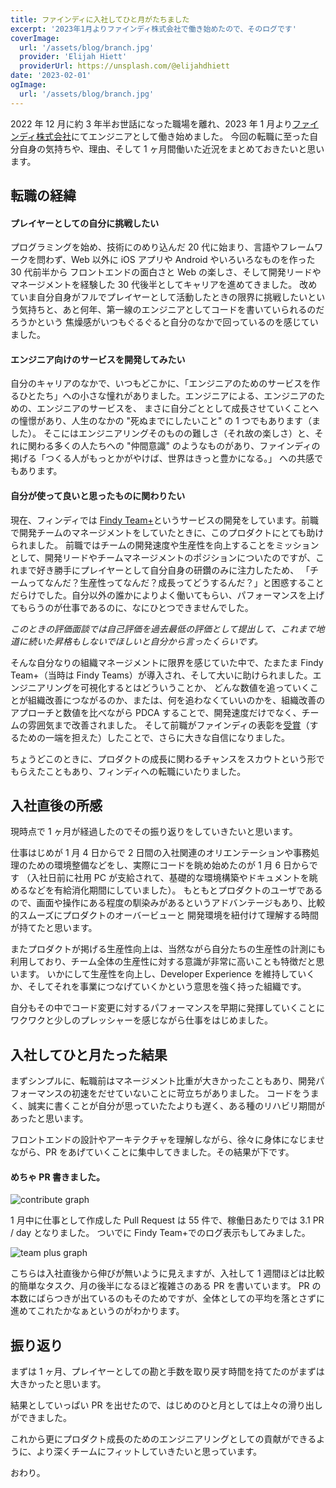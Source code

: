 ```yaml
---
title: ファインディに入社してひと月がたちました
excerpt: '2023年1月よりファインディ株式会社で働き始めたので、そのログです'
coverImage:
  url: '/assets/blog/branch.jpg'
  provider: 'Elijah Hiett'
  providerUrl: https://unsplash.com/@elijahdhiett
date: '2023-02-01'
ogImage:
  url: '/assets/blog/branch.jpg'
---
```


2022 年 12 月に約 3 年半お世話になった職場を離れ、2023 年 1 月より[ファインディ株式会社](https://findy.co.jp/)にてエンジニアとして働き始めました。
今回の転職に至った自分自身の気持ちや、理由、そして 1 ヶ月間働いた近況をまとめておきたいと思います。

## 転職の経緯

#### プレイヤーとしての自分に挑戦したい

プログラミングを始め、技術にのめり込んだ 20 代に始まり、言語やフレームワークを問わず、Web 以外に iOS アプリや Android やいろいろなものを作った 30 代前半から
フロントエンドの面白さと Web の楽しさ、そして開発リードやマネージメントを経験した 30 代後半としてキャリアを進めてきました。
改めていま自分自身がフルでプレイヤーとして活動したときの限界に挑戦したいという気持ちと、あと何年、第一線のエンジニアとしてコードを書いていられるのだろうかという
焦燥感がいつもぐるぐると自分のなかで回っているのを感じていました。

#### エンジニア向けのサービスを開発してみたい

自分のキャリアのなかで、いつもどこかに、「エンジニアのためのサービスを作るひとたち」への小さな憧れがありました。エンジニアによる、エンジニアのための、エンジニアのサービスを、
まさに自分ごととして成長させていくことへの憧憬があり、人生のなかの "死ぬまでにしたいこと" の 1 つでもあります（ました）。
そこにはエンジニアリングそのものの難しさ（それ故の楽しさ）と、それに関わる多くの人たちへの "仲間意識" のようなものがあり、ファインディの掲げる「つくる人がもっとかがやけば、世界はきっと豊かになる。」
への共感でもあります。

#### 自分が使って良いと思ったものに関わりたい

現在、フィンディでは [Findy Team+](https://findy-team.io/)というサービスの開発をしています。前職で開発チームのマネージメントをしていたときに、このプロダクトにとても助けられました。
前職ではチームの開発速度や生産性を向上することをミッションとして、開発リードやチームマネージメントのポジションについたのですが、これまで好き勝手にプレイヤーとして自分自身の研鑽のみに注力したため、
「チームってなんだ？生産性ってなんだ？成長ってどうするんだ？」と困惑することだらけでした。自分以外の誰かによりよく働いてもらい、パフォーマンスを上げてもらうのが仕事であるのに、なにひとつできませんでした。

_このときの評価面談では自己評価を過去最低の評価として提出して、これまで地道に続いた昇格もしないでほしいと自分から言ったくらいです。_

そんな自分なりの組織マネージメントに限界を感じていた中で、たまたま Findy Team+（当時は Findy Teams）が導入され、そして大いに助けられました。エンジニアリングを可視化するとはどういうことか、
どんな数値を追っていくことが組織改善につながるのか、または、何を追わなくていいのかを、組織改善のアプローチと数値を比べながら PDCA することで、開発速度だけでなく、チームの雰囲気まで改善されました。
そして前職がファインディの表彰を[受賞](https://twitter.com/YoshitoHori/status/1587275517086289920?s=20&t=cPqlR1WR8slq5xn_n8BVAA)（するための一端を担えた）したことで、さらに大きな自信になりました。

ちょうどこのときに、プロダクトの成長に関わるチャンスをスカウトという形でもらえたこともあり、フィンディへの転職にいたりました。

## 入社直後の所感

現時点で 1 ヶ月が経過したのでその振り返りをしていきたいと思います。

仕事はじめが 1 月 4 日からで 2 日間の入社関連のオリエンテーションや事務処理のための環境整備などをし、実際にコードを眺め始めたのが 1 月 6 日からです
（入社日前に社用 PC が支給されて、基礎的な環境構築やドキュメントを眺めるなどを有給消化期間にしていました）。
もともとプロダクトのユーザであるので、画面や操作にある程度の馴染みがあるというアドバンテージもあり、比較的スムーズにプロダクトのオーバービューと
開発環境を紐付けて理解する時間が持てたと思います。

またプロダクトが掲げる生産性向上は、当然ながら自分たちの生産性の計測にも利用しており、チーム全体の生産性に対する意識が非常に高いことも特徴だと思います。
いかにして生産性を向上し、Developer Experience を維持していくか、そしてそれを事業につなげていくかという意思を強く持った組織です。

自分もその中でコード変更に対するパフォーマンスを早期に発揮していくことにワクワクと少しのプレッシャーを感じながら仕事をはじめました。

## 入社してひと月たった結果

まずシンプルに、転職前はマネージメント比重が大きかったこともあり、開発パフォーマンスの初速をだせていないことに苛立ちがありました。
コードをうまく、誠実に書くことが自分が思っていたたよりも遅く、ある種のリハビリ期間があったと思います。

フロントエンドの設計やアーキテクチャを理解しながら、徐々に身体になじませながら、PR をあげていくことに集中してきました。その結果が下です。

#### めちゃ PR 書きました。

![contribute graph](/assets/blog/contribute.png)

1 月中に仕事として作成した Pull Request は 55 件で、稼働日あたりでは 3.1 PR / day となりました。
ついでに Findy Team+でのログ表示もしてみました。

![team plus graph](/assets/blog/teamplus-202301PR.png)

こちらは入社直後から伸びが無いように見えますが、入社して 1 週間ほどは比較的簡単なタスク、月の後半になるほど複雑さのある PR を書いています。
PR の本数にばらつきが出ているのもそのためですが、全体としての平均を落とさずに進めてこれたかなぁというのがわかります。

## 振り返り

まずは 1 ヶ月、プレイヤーとしての勘と手数を取り戻す時間を持てたのがまずは大きかったと思います。

結果としていっぱい PR を出せたので、はじめのひと月としては上々の滑り出しができました。

これから更にプロダクト成長のためのエンジニアリングとしての貢献ができるように、より深くチームにフィットしていきたいと思っています。

おわり。
